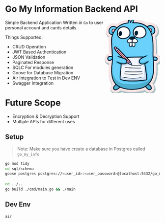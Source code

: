 # Go My Information Backend API

<img align="right" width="180px" src="https://github.com/bytesByHarsh/go-my-info/blob/master/docs/assets/logo.png?raw=true">

Simple Backend Application Written in `Go` to user personal account and cards details.

Things Supported:
 - CRUD Operation
 - JWT Based Authentication
 - JSON Validation
 - Paginated Response
 - SQLC For modules generation
 - Goose for Database Migration
 - Air Integration to Test in Dev ENV
 - Swagger Integration

# Future Scope

- Encryption & Decryption Support
- Multiple APIs for different uses


## Setup

> Note: Make sure you have create a database in Postgres called `go_my_info`

```bash
go mod tidy
cd sql/schema
goose postgres postgres://<user_id>:<user_password>@localhost:5432/go_my_info up

cd ../..
go build ./cmd/main.go && ./main
```

## Dev Env

```bash
air
```
